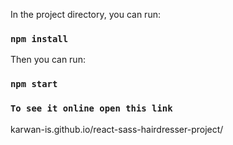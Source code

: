 In the project directory, you can run:

### `npm install`

Then you can run:

### `npm start`

### `To see it online open this link`

karwan-is.github.io/react-sass-hairdresser-project/
